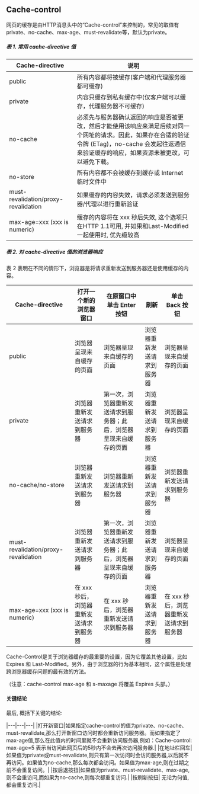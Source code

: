 ## Cache-control

网页的缓存是由HTTP消息头中的“Cache-control”来控制的，常见的取值有private、no-cache、max-age、must-revalidate等，默认为private。

##### 表 1. 常用 cache-directive 值

|Cache-directive|	说明|
|---|---|
public | 所有内容都将被缓存(客户端和代理服务器都可缓存)
private | 内容只缓存到私有缓存中(仅客户端可以缓存，代理服务器不可缓存)
no-cache | 必须先与服务器确认返回的响应是否被更改，然后才能使用该响应来满足后续对同一个网址的请求。因此，如果存在合适的验证令牌 (ETag)，no-cache 会发起往返通信来验证缓存的响应，如果资源未被更改，可以避免下载。
no-store | 所有内容都不会被缓存到缓存或 Internet 临时文件中
must-revalidation/proxy-revalidation | 如果缓存的内容失效，请求必须发送到服务器/代理以进行重新验证
max-age=xxx (xxx is numeric) | 缓存的内容将在 xxx 秒后失效, 这个选项只在HTTP 1.1可用, 并如果和Last-Modified一起使用时, 优先级较高

##### 表 2. 对 cache-directive 值的浏览器响应

表 2 表明在不同的情形下，浏览器是将请求重新发送到服务器还是使用缓存的内容。


|Cache-directive|	打开一个新的浏览器窗口|在原窗口中单击 Enter 按钮|刷新|	单击 Back 按钮|
|---|---|---|---|---|
|public | 浏览器呈现来自缓存的页面 |浏览器呈现来自缓存的页面 |浏览器重新发送请求到服务器 | 浏览器呈现来自缓存的页面
|private| 浏览器重新发送请求到服务器| 第一次，浏览器重新发送请求到服务器；此后，浏览器呈现来自缓存的页面| 浏览器重新发送请求到服务器|浏览器呈现来自缓存的页面
|no-cache/no-store|浏览器重新发送请求到服务器|浏览器重新发送请求到服务器|浏览器重新发送请求到服务器|浏览器重新发送请求到服务器
|must-revalidation/proxy-revalidation|浏览器重新发送请求到服务器|第一次，浏览器重新发送请求到服务器；此后，浏览器呈现来自缓存的页面|浏览器重新发送请求到服务器|浏览器呈现来自缓存的页面
|max-age=xxx (xxx is numeric)|在 xxx 秒后，浏览器重新发送请求到服务器|在 xxx 秒后，浏览器重新发送请求到服务器|浏览器重新发送请求到服务器|在 xxx 秒后，浏览器重新发送请求到服务器

Cache-Control是关于浏览器缓存的最重要的设置，因为它覆盖其他设置，比如 Expires 和 Last-Modified。另外，由于浏览器的行为基本相同，这个属性是处理跨浏览器缓存问题的最有效的方法。

（注意：cache-control max-age 和 s-maxage 将覆盖 Expires 头部。）

#### 关键结论
最后, 概括下关键的结论:

|---|---|---|
|打开新窗口|如果指定cache-control的值为private、no-cache、must-revalidate,那么打开新窗口访问时都会重新访问服务器。而如果指定了max-age值,那么在此值内的时间里就不会重新访问服务器,例如：Cache-control: max-age=5 表示当访问此网页后的5秒内不会去再次访问服务器.|
|在地址栏回车|如果值为private或must-revalidate,则只有第一次访问时会访问服务器,以后就不再访问。如果值为no-cache,那么每次都会访问。如果值为max-age,则在过期之前不会重复访问。|
|按后退按扭|如果值为private、must-revalidate、max-age,则不会重访问,而如果为no-cache,则每次都重复访问.|
|按刷新按扭|	无论为何值,都会重复访问.|
